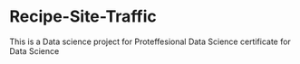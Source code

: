 # Recipe-Site-Traffic
This is a Data science project for Proteffesional Data Science certificate for Data Science
